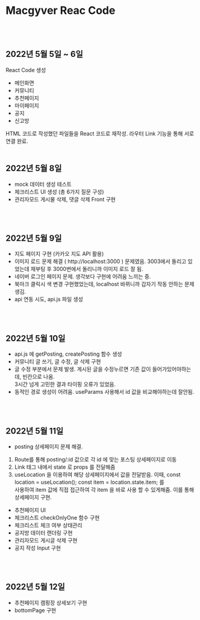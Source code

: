 # Macgyver Reac Code 
<br><br>
## 2022년 5월 5일 ~ 6일 
React Code 생성
- 메인화면
- 커뮤니티
- 추천페이지
- 마이페이지
- 공지
- 신고방

HTML 코드로 작성했던 파일들을 React 코드로 재작성. 
라우터 Link 기능을 통해 서로 연결 완료.
<br><br>
## 2022년 5월 8일 
- mock 데이터 생성 테스트
- 체크리스트 UI 생성 (총 6가지 질문 구성)
- 관리자모드 게시물 삭제, 댓글 삭제 Front 구현 

<br><br>
## 2022년 5월 9일
- 지도 페이지 구현 (카카오 지도 API 활용)
- 이미지 로드 문제 해결 ( http://localhost:3000 ) 문제였음. 3003에서 돌리고 있었는데 재부팅 후 3000번에서 돌리니까 이미지 로드 잘 됨.
- 네이버 로그인 페이지 문제. 생각보다 구현에 어려움 느끼는 중.
- 북마크 클릭시 색 변경 구현했었는데, localhost 바뀌니까 갑자기 작동 안하는 문제 생김.
- api 연동 시도, api.js 파일 생성 

<br><br>
## 2022년 5월 10일
- api.js 에 getPosting, createPosting 함수 생성
- 커뮤니티 글 쓰기, 글 수정, 글 삭제 구현
- 글 수정 부분에서 문제 발생. 게시된 글을 수정누르면 기존 값이 들어가있어야하는데, 빈칸으로 나옴. <br> 3시간 넘게 고민한 결과 타이핑 오류가 있었음.
- 동적인 경로 생성이 어려움. useParams 사용해서 id 값을 비교해야하는데 잘안됨.


<br><br>
## 2022년 5월 11일
- posting 상세페이지 문제 해결.
1. Route를 통해 posting/:id 값으로 각 id 에 맞는 포스팅 상세페이지로 이동
2. Link 태그 내에서 state 로 props 를 전달해줌
3. useLocation 을 이용하여 해당 상세페이지에서 값을 전달받음.
이때, const location = useLocation(); const item = location.state.item; 를 <br>사용하여 item 값에 직접 접근하여 각 item 을 바로 사용 할 수 있게해줌. 이를 통해 상세페이지 구현.<br>
- 추천페이지 UI
- 체크리스트 checkOnlyOne 함수 구현
- 체크리스트 체크 여부 상태관리
- 공지방 데이터 랜더링 구현
- 관리자모드 게시글 삭제 구현
- 공지 작성 Input 구현

<br><br>
## 2022년 5월 12일
- 추천페이지 캠핑장 상세보기 구현
- bottomPage 구현
